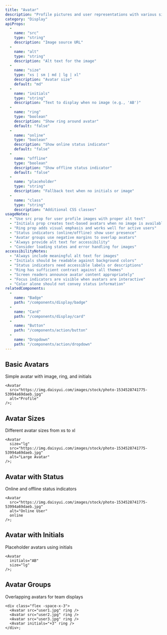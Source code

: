 ```yaml
---
title: "Avatar"
description: "Profile pictures and user representations with various sizes and states"
category: "Display"
apiProps:
  -
    name: "src"
    type: "string"
    description: "Image source URL"
  -
    name: "alt"
    type: "string"
    description: "Alt text for the image"
  -
    name: "size"
    type: "xs | sm | md | lg | xl"
    description: "Avatar size"
    default: "md"
  -
    name: "initials"
    type: "string"
    description: "Text to display when no image (e.g., 'AB')"
  -
    name: "ring"
    type: "boolean"
    description: "Show ring around avatar"
    default: "false"
  -
    name: "online"
    type: "boolean"
    description: "Show online status indicator"
    default: "false"
  -
    name: "offline"
    type: "boolean"
    description: "Show offline status indicator"
    default: "false"
  -
    name: "placeholder"
    type: "string"
    description: "Fallback text when no initials or image"
  -
    name: "class"
    type: "string"
    description: "Additional CSS classes"
usageNotes:
  - "Use src prop for user profile images with proper alt text"
  - "Initials prop creates text-based avatars when no image is available"
  - "Ring prop adds visual emphasis and works well for active users"
  - "Status indicators (online/offline) show user presence"
  - "Avatar groups use negative margins to overlap avatars"
  - "Always provide alt text for accessibility"
  - "Consider loading states and error handling for images"
accessibilityNotes:
  - "Always include meaningful alt text for images"
  - "Initials should be readable against background colors"
  - "Status indicators need accessible labels or descriptions"
  - "Ring has sufficient contrast against all themes"
  - "Screen readers announce avatar content appropriately"
  - "Focus indicators are visible when avatars are interactive"
  - "Color alone should not convey status information"
relatedComponents:
  -
    name: "Badge"
    path: "/components/display/badge"
  -
    name: "Card"
    path: "/components/display/card"
  -
    name: "Button"
    path: "/components/action/button"
  -
    name: "Dropdown"
    path: "/components/action/dropdown"
---
```


## Basic Avatars

Simple avatar with image, ring, and initials

```tsx
<Avatar
  src="https://img.daisyui.com/images/stock/photo-1534528741775-53994a69daeb.jpg"
  alt="Profile"
/>;
```

## Avatar Sizes

Different avatar sizes from xs to xl

```tsx
<Avatar
  size="lg"
  src="https://img.daisyui.com/images/stock/photo-1534528741775-53994a69daeb.jpg"
  alt="Large Avatar"
/>;
```

## Avatar with Status

Online and offline status indicators

```tsx
<Avatar
  src="https://img.daisyui.com/images/stock/photo-1534528741775-53994a69daeb.jpg"
  alt="Online User"
  online
/>;
```

## Avatar with Initials

Placeholder avatars using initials

```tsx
<Avatar
  initials="AB"
  size="lg"
/>;
```

## Avatar Groups

Overlapping avatars for team displays

```tsx
<div class="flex -space-x-3">
  <Avatar src="user1.jpg" ring />
  <Avatar src="user2.jpg" ring />
  <Avatar src="user3.jpg" ring />
  <Avatar initials="+3" ring />
</div>;
```
